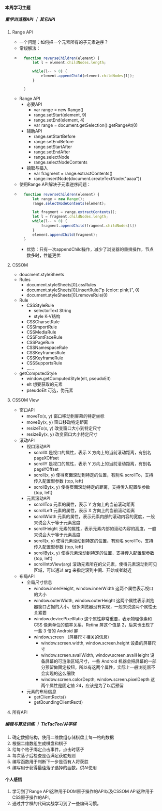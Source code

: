 #### 本周学习主题

##### 重学浏览器API ｜ 其它API

1. Range API
    * 一个问题：如何把一个元素所有的子元素逆序？
    * 常规解法：
    * ```javascript
        function reverseChildren(element) {
            let l = element.childNodes.length;

            while(l-- > 0) {
                element.appendChild(element.childNodes[l]);
            }

        }
      ```
    * Range API
        * 必要API
            * var range = new Range()
            * range.setStart(element, 9)
            * range.setEnd(element, 4)
            * var range = document.getSelection().getRangeAt(0)
        * 辅助API
            * range.setStartBefore
            * range.setEndBefore
            * range.setStartAfter
            * range.setEndAfter
            * range.selectNode
            * range.selectNodeContents
        * 摘取与插入
            * var fragment = range.extractContents()
            * range.insertNode(document.createTextNode("aaaa"))
    * 使用Range API解决子元素逆序问题：
    * ```javascript
        function reverseChildren(element) {
            let range = new Range();
            range.selectNodeContents(element);

            let fragment = range.extractContents();
            let l = fragment.childNodes.length;
            while(l-- > 0) {
                fragment.appendChild(fragment.childNodes[l])
            }
            element.appendChild(fragment);
        }
      ```
      * 优势：只有一次appendChild操作，减少了浏览器的重排操作，节点数多时，性能更优

2. CSSOM
    * doucment.styleSheets
    * Rules
        * document.styleSheets[0].cssRules
        * document.styleSheets[0].insertRule("p {color: pink;}", 0)
        * document.styleSheets[0].removeRule(0)
    * Rule
        * CSSStyleRule
            * selectorText String
            * style K-V结构
        * CSSCharsetRule
        * CSSImportRule
        * CSSMediaRule
        * CSSFontFaceRule
        * CSSPageRule
        * CSSNamespaceRule
        * CSSKeyframesRule
        * CSSKeyframeRule
        * CSSSupportsRule
        * ......
    * getComputedStyle
        * window.getComputedStyle(elt, pseudoElt)
        * elt 想要获取的元素
        * pseudoElt 可选，伪元素

3. CSSOM View
    * 窗口API
        * moveTo(x, y) 窗口移动到屏幕的特定坐标
        * moveBy(x, y) 窗口移动特定距离
        * resizeTo(x, y) 改变窗口大小到特定尺寸
        * resizeBy(x, y) 改变窗口大小特定尺寸
    * 滚动API
        * 视口滚动API
            * scrollX 是视口的属性，表示 X 方向上的当前滚动距离，有别名 pageXOffset
            * scrollY 是视口的属性，表示 Y 方向上的当前滚动距离，有别名 pageYOffset
            * scroll(x, y) 使得页面滚动到特定的位置，有别名 scrollTo，支持传入配置型参数 {top, left}
            * scrollBy(x, y) 使得页面滚动特定的距离，支持传入配置型参数 {top, left}
        * 元素滚动API
            * scrollTop 元素的属性，表示 Y 方向上的当前滚动距离
            * scrollLeft 元素的属性，表示 X 方向上的当前滚动距离
            * scrollWidth 元素的属性，表示元素内部的滚动内容的宽度，一般来说会大于等于元素宽度
            * scrollHeight 元素的属性，表示元素内部的滚动内容的高度，一般来说会大于等于元素高度
            * scroll(x, y) 使得元素滚动到特定的位置，有别名 scrollTo，支持传入配置型参数 {top, left}
            * scrollBy(x, y) 使得元素滚动到特定的位置，支持传入配置型参数 {top, left}
            * scrollIntoView(arg) 滚动元素所在的父元素，使得元素滚动到可见区域，可以通过 arg 来指定滚到中间、开始或者就近
    * 布局API
        * 全局尺寸信息
            * window.innerHeight, window.innerWidth 这两个属性表示视口的大小
            * window.outerWidth, window.outerHeight 这两个属性表示浏览器窗口占据的大小，很多浏览器没有实现，一般来说这两个属性无关紧要
            * window.devicePixelRatio 这个属性非常重要，表示物理像素和 CSS 像素单位的倍率关系，Retina 屏这个值是 2，后来也出现了一些 3 倍的 Android 屏
            * window.screen （屏幕尺寸相关的信息）
                * window.screen.width, window.screen.height 设备的屏幕尺寸
                * window.screen.availWidth, window.screen.availHeight 设备屏幕的可渲染区域尺寸，一些 Android 机器会把屏幕的一部分预留做固定按钮，所以有这两个属性，实际上一般浏览器不会实现的这么细致
                * window.screen.colorDepth, window.screen.pixelDepth 这两个属性是固定值 24，应该是为了以后预留
        * 元素的布局信息
            * getClientRects()
            * getBoundingClientRect()

4. 所有API

##### 编程与算法训练 ｜ TicTacToe/井字棋

1. 确定数据结构，使用二维数组存储棋盘上每一格的数据
2. 根据二维数组生成棋盘和棋子
3. 给每个格子绑定点击事件，点击时落子
4. 每次落子后检查是否满足获胜规则
5. 编写函数用于判断下一步是否有人将获胜
6. 编写用于获得最佳落子选择的函数，供AI使用

#### 个人感悟

1. 学习到了Range API这种用于DOM原子操作的API以及CSSOM API这种用于CSS原子操作的API。
2. 通过井字棋的代码实战学习到了一些编码习惯。
